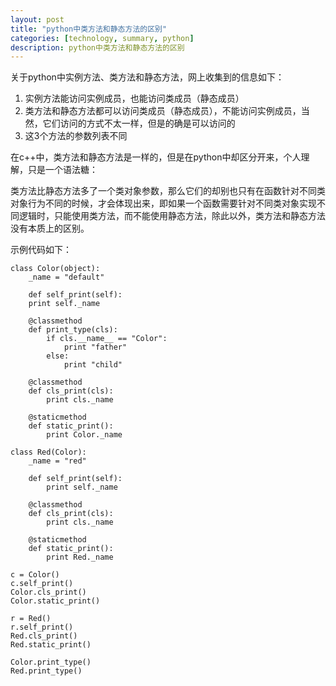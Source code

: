 ```yaml
---
layout: post
title: "python中类方法和静态方法的区别"
categories: [technology, summary, python]
description: python中类方法和静态方法的区别
---
```


关于python中实例方法、类方法和静态方法，网上收集到的信息如下：

1. 实例方法能访问实例成员，也能访问类成员（静态成员）
2. 类方法和静态方法都可以访问类成员（静态成员），不能访问实例成员，当然，它们访问的方式不太一样，但是的确是可以访问的
3. 这3个方法的参数列表不同

在c++中，类方法和静态方法是一样的，但是在python中却区分开来，个人理解，只是一个语法糖：

类方法比静态方法多了一个类对象参数，那么它们的却别也只有在函数针对不同类对象行为不同的时候，才会体现出来，即如果一个函数需要针对不同类对象实现不同逻辑时，只能使用类方法，而不能使用静态方法，除此以外，类方法和静态方法没有本质上的区别。

示例代码如下：


	class Color(object):
    	_name = "default"
	
    	def self_print(self):
        print self._name
	
    	@classmethod
    	def print_type(cls):
	        if cls.__name__ == "Color":
	            print "father"
	        else:
	            print "child"
	
	    @classmethod
	    def cls_print(cls):
	        print cls._name
	
	    @staticmethod
	    def static_print():
	        print Color._name
	
	class Red(Color):
	    _name = "red"
	
	    def self_print(self):
	        print self._name
	
	    @classmethod
	    def cls_print(cls):
	        print cls._name
	
	    @staticmethod
	    def static_print():
	        print Red._name
	
	c = Color()
	c.self_print()
	Color.cls_print()
	Color.static_print()
	
	r = Red()
	r.self_print()
	Red.cls_print()
	Red.static_print()
	
	Color.print_type()
	Red.print_type()
	




